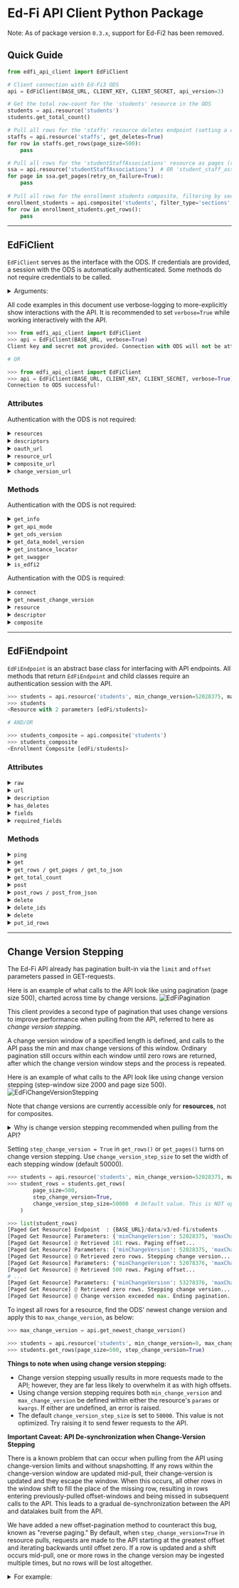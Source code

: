 # Ed-Fi API Client Python Package

Note: As of package version `0.3.x`, support for Ed-Fi2 has been removed.

## Quick Guide

```python
from edfi_api_client import EdFiClient

# Client connection with Ed-Fi3 ODS
api = EdFiClient(BASE_URL, CLIENT_KEY, CLIENT_SECRET, api_version=3)

# Get the total row-count for the 'students' resource in the ODS
students = api.resource('students')
students.get_total_count()

# Pull all rows for the 'staffs' resource deletes endpoint (setting a custom page-size)
staffs = api.resource('staffs', get_deletes=True)
for row in staffs.get_rows(page_size=500):
    pass

# Pull all rows for the 'studentStaffAssociations' resource as pages (retrying when given authentication-timeout errors)
ssa = api.resource('studentStaffAssociations')  # OR 'student_staff_associations'
for page in ssa.get_pages(retry_on_failure=True):
    pass
    
# Pull all rows for the enrollment students composite, filtering by section ID
enrollment_students = api.composite('students', filter_type='sections', filter_id='12345')
for row in enrollment_students.get_rows():
    pass
```

------


## EdFiClient
`EdFiClient` serves as the interface with the ODS.
If credentials are provided, a session with the ODS is automatically authenticated.
Some methods do not require credentials to be called.

<details>
<summary>Arguments:</summary>

-----

| Argument      | Description                                                                                                                                                            |
|---------------|------------------------------------------------------------------------------------------------------------------------------------------------------------------------|
| base_url      | [Required] The root url of the API server, without any trailing components like `data/v3` or `api/v2.0`                                                                |
| client_key    | The key                                                                                                                                                                |
| client_secret | The secret                                                                                                                                                             |
| api_version   | the suite number of the API (Default `3`: Ed-Fi 2 functionality has been deprecated)                                                                                   |
| api_mode      | The API mode of the ODS (e.g., `shared_instance`, `year_specific`, etc.). If empty, the mode will automatically be inferred from the ODS' Swagger spec (Ed-Fi 3 only). |
| api_year      | The year of data to connect to if accessing a `year_specific` or `instance_year_specific` ODS.                                                                         |
| instance_code | The instance code if accessing an `instance_year_specific` ODS.                                                                                                        |
| verify_ssl    | Whether to verify SSL when making requests (Default `True`)                                                                                                            |
| verbose       | Whether to log debug information during requests (Default `False`)                                                                                                     |

If either `client_key` or `client_secret` are empty, a session with the ODS will not be established.

-----

</details>


All code examples in this document use verbose-logging to more-explicitly show interactions with the API.
It is recommended to set `verbose=True` while working interactively with the API.

```python
>>> from edfi_api_client import EdFiClient
>>> api = EdFiClient(BASE_URL, verbose=True)
Client key and secret not provided. Connection with ODS will not be attempted.

# OR

>>> from edfi_api_client import EdFiClient
>>> api = EdFiClient(BASE_URL, CLIENT_KEY, CLIENT_SECRET, verbose=True)
Connection to ODS successful!
```

### Attributes

Authentication with the ODS is not required:

<details>
<summary><code>resources</code></summary>

-----

### resources
Retrieve a list of namespaced-resources from the `resources` Swagger payload.

```python
>>> api.resources
[('ed-fi', 'academicWeeks'), ('ed-fi', 'accounts'), ('ed-fi', 'accountCodes'), ...]
```

-----

</details>


<details>
<summary><code>descriptors</code></summary>

-----

### descriptors
Retrieve a list of namespaced-descriptors from the `descriptors` Swagger payload.

```python
>>> api.descriptors
[('ed-fi', 'absenceEventCategoryDescriptors'), ('ed-fi', 'academicHonorCategoryDescriptors'), ...]
```
-----

</details>


<details>
<summary><code>oauth_url</code></summary>

-----

### oauth_url
Build the URL used in authentication

```python
>>> api.oauth_url
'{BASE_URL}/oauth/token'
```
-----

</details>


<details>
<summary><code>resource_url</code></summary>

-----

### resource_url
Build the URL used when interfacing with Ed-Fi resource endpoints

```python
>>> api.resource_url
'{BASE_URL}/data/v3'
```
-----

</details>


<details>
<summary><code>composite_url</code></summary>

-----

### composite_url
Build the URL used when interfacing with Ed-Fi composite endpoints

```python
>>> api.composite_url
'{BASE_URL}/composites/v1'
```
-----

</details>


<details>
<summary><code>change_version_url</code></summary>

-----

### change_version_url
Build the URL used when interfacing with the Ed-Fi change-queries endpoint

```python
>>> api.change_version_url
'{BASE_URL}/changeQueries/v1'
```
-----

</details>



### Methods
Authentication with the ODS is not required:

<details>
<summary><code>get_info</code></summary>

-----

### get_info
Ed-Fi3 provides an informative payload at the ODS base URL.
This contains versioning by suite and build, API mode, and URLs for authentication and data management.

```python
>>> api.get_info()
{'apiMode': 'Shared Instance',
 'build': '2022.6.1.2034',
 'dataModels': [{'name': 'Ed-Fi', 'version': '3.3.0-a'}],
 'informationalVersion': '5.2',
 'suite': '3',
 'urls': {'dataManagementApi': '{BASE_URL}/data/v3/',
          'dependencies': '{BASE_URL}/metadata/data/v3/dependencies',
          'oauth': '{BASE_URL}/oauth/token',
          'openApiMetadata': '{BASE_URL}/metadata/',
          'xsdMetadata': '{BASE_URL}/metadata/xsd'},
 'version': '5.2'}
```

-----

</details>


<details>
<summary><code>get_api_mode</code></summary>

-----

### get_api_mode
Each Ed-Fi3 ODS has a declared API mode that alters how users interact with the ODS. This is a shortcut-method for finding the API mode of the Ed-Fi ODS via the payload retrieved using `EdFiClient.get_info()`, formatted in snake_case.

```python
>>> api.get_api_mode()
'shared_instance'
```
This method is called automatically when `api_mode` is left undefined by the user.

</details>


<details>
<summary><code>get_ods_version</code></summary>

### get_ods_version
This is a shortcut-method for finding the version of the Ed-Fi ODS via the payload retrieved using `EdFiClient.get_info()`.

```python
>>> api.get_ods_version()
'5.2'
```

-----

</details>


<details>
<summary><code>get_data_model_version</code></summary>

-----

### get_data_model_version
This is a shortcut-method for finding the data model version of the Ed-Fi ODS' 'ed-fi' namespace via the payload retrieved using `EdFiClient.get_info()`.

```python
>>> api.get_data_model_version()
'3.3.0-a'
```

-----

</details>


<details>
<summary><code>get_instance_locator</code></summary>

-----

### get_instance_locator
Construct an instance locator to append to the base URL in a multi-ODS.

```python
>>> api.get_instance_locator()
'2024'
```

-----

</details>


<details>
<summary><code>get_swagger</code></summary>

-----

### get_swagger
The entire Ed-Fi API is outlined in an OpenAPI Specification (i.e., Swagger Specification).
There is a separate Swagger defined for each component type (e.g., resources, descriptors, etc.).

If `component` is unspecified, `resources` will be collected.

```python
>>> swagger = api.get_swagger(component='resources')  # Default
>>> swagger
<Ed-Fi Resources OpenAPI Swagger Specification>

>>> swagger.json
{'swagger': ...,
 'basePath': ...,
 'consumes': ...,
 'definitions': ...,
 ...}
```

Returns an `EdFiSwagger` class containing the complete JSON payload, as well as extracted metadata from the Swagger.

-----

</details>


<details>
<summary><code>is_edfi2</code></summary>

-----

### is_edfi2
Deprecated in version 0.3. Always returns `False`.

```python
>>> api.is_edfi2()
False
```

-----

</details>


Authentication with the ODS is required:

<details>
<summary><code>connect</code></summary>

-----

### connect
This method initiates and authenticates a connection to the ODS.
When `client_key` and `client_secret` is passed in `EdFiClient` initialization, a non-retry client is connected automatically.

All requests made after connection will use retry-logic as defined in optional connection arguments.

```python
>>> api.connect(
        retry_on_failure=False  # If True, use exponential backoff while making requests
        max_retries=5,          # Default; number of retries to attempt before giving up on a request
        max_wait=1200           # Default; maximum time to wait between retries before giving up on a request
    )

<Resource [edFi/students]>
```

If `EdFiClient.connect()` is used as a context manager, the session will be closed automatically.
```python
with api.connect():
    ...

# The session is closed and `EdFiClient.connect()` must be run again to make requests.
```

-----

</details>


<details>
<summary><code>get_newest_change_version</code></summary>

-----

### get_newest_change_version
This method requires a connection to the ODS.

Starting in Ed-Fi3, each row in the ODS is linked to an ODS-wide "change version" parameter, which allows for narrow time-windows of data to be filtered for delta-ingestions, instead of only full-ingestions.
This method returns the newest change version defined in the ODS.

```python
>>> api.get_newest_change_version()
59084739
```

-----

</details>


<details>
<summary><code>resource</code></summary>

-----

### resource
This method requires a connection to the ODS.

Use this method to initialize an EdFiResource (i.e. EdFiEndpoint).
This object contains methods to pull rows and resource metadata from the API.

```python
>>> api.resource(
        name='students',    # Name of resource
        namespace='ed-fi',  # Default ; custom resources use a different namespace
        get_deletes=False,  # Default ; set to `True` to access the /deletes endpoint
        params={},          # Optional; used to set default parameters in API calls
        **kwargs            # Optional; alternative way to pass default parameters to API calls
    )

<Resource [edFi/students]>
```
`name`, `params`, and `kwargs` can be formatted in **snake_case** or **camelCase**.

Alternatively, a `(namespace, name)` tuple can be passed as the first argument (to reflect the output of `EdFiClient.resources`).

-----

</details>


<details>
<summary><code>descriptor</code></summary>

-----

### descriptor
This method requires a connection to the ODS.

Use this method to initialize an EdFiResource (i.e. EdFiEndpoint).
This object contains methods to pull rows and descriptor metadata from the API.

Note that although descriptors and resources are saved at the same endpoint in the ODS, descriptors do not use their /deletes endpoint.

```python
>>> api.descriptor(
        name='sexDescriptors',  # Name of descriptor
        namespace='ed-fi',      # Default ; custom resources use a different namespace
        params={},              # Optional; used to set default parameters in API calls
        **kwargs                # Optional; alternative way to pass default parameters to API calls
    )

<Resource [edFi/sexDescriptors]>
```
`name`, `params`, and `kwargs` can be formatted in **snake_case** or **camelCase**.

Alternatively, a `(namespace, name)` tuple can be passed as the first argument (to reflect the output of `EdFiClient.descriptors`).

-----

</details>


<details>
<summary><code>composite</code></summary>

-----

### composite
This method requires a connection to the ODS.

Use this method to initialize an EdFiComposite (i.e. EdFiEndpoint).
This object contains methods to pull rows and composite metadata from the API.

Note: The only composite currently defined in the API is `enrollment`.

```python
>>> api.composite(
        name='students',         # Name of composite resource
        namespace='ed-fi',       # Default ; custom resources use a different namespace
        composite='enrollment',  # Default ; name of composite
        filter_type=None,        # Optional; used to filter composites by ID and type
        filter_id=None,          # Optional; used to filter composites by ID and type
        params={},               # Optional; used to set default parameters in API calls
        **kwargs                 # Optional; alternative way to pass default parameters to API calls
    )

<Enrollment Composite [edFi/students]>
```
`name`, `params`, and `kwargs` can be formatted in **snake_case** or **camelCase**.

-----

</details>

------


## EdFiEndpoint
`EdFiEndpoint` is an abstract base class for interfacing with API endpoints.
All methods that return `EdFiEndpoint` and child classes require an authentication session with the API.

```python
>>> students = api.resource('students', min_change_version=52028375, max_change_version=53295015)
>>> students
<Resource with 2 parameters [edFi/students]>

# AND/OR

>>> students_composite = api.composite('students')
>>> students_composite
<Enrollment Composite [edFi/students]>
```

### Attributes

<details>
<summary><code>raw</code></summary>

-----

### raw
This attribute retrieves the Ed-Fi endpoint's raw camelCase representation.

```python
>>> api.resource('bell_schedules').raw
'edFi/bellSchedules'
```
-----

</details>


<details>
<summary><code>url</code></summary>

-----

### url
This attribute retrieves the Ed-Fi endpoint's url without any REST identifiers.

```python
>>> api.resource('bell_schedules').url
'{BASE_URL}/data/v3/ed-fi/bellSchedules'
```
-----

</details>


<details>
<summary><code>description</code></summary>

-----

### description
This attribute retrieves the Ed-Fi endpoint's description if present in its respective Swagger payload.

```python
>>> api.resource('bellSchedules').description
'This entity represents the schedule of class period meeting times.'
```


-----

</details>


<details>
<summary><code>has_deletes</code></summary>

-----

### has_deletes
This attribute returns whether a deletes path is present in the Ed-Fi endpoint's respective Swagger payload.

```python
>>> api.resource('bellSchedules').has_deletes
True
```

-----

</details>


<details>
<summary><code>fields</code></summary>

-----

### fields
This attribute returns the fields listed for the Ed-Fi endpoint if present in its respective Swagger payload.

Note that the private `id` and `_etag` fields are removed from the output.

```python
>>> api.resource('bellSchedules').fields
['schoolReference', 'startTime', 'alternateDayName', 'endTime', 'bellScheduleName', 'dates', ...]
```

-----

</details>


<details>
<summary><code>required_fields</code></summary>

-----

### required_fields
This attribute returns the required fields listed for the Ed-Fi endpoint if present in its respective Swagger payload.

```python
>>> api.resource('bellSchedules').required_fields
['bellScheduleName', 'classPeriods', 'schoolReference']
```

-----

</details>


### Methods

<details>
<summary><code>ping</code></summary>

-----

### ping
This method pings the endpoint and returns a Response object with scrubbed JSON data.
This offers a shortcut for verifying claim-set permissions without needing to pull data from the ODS.

```python
>>> res = students.ping()
>>> res
<Response [200]>

>>> res.json()
{'message': 'Ping was successful! ODS data has been intentionally scrubbed from this response.'}
```

-----

</details>


<details>
<summary><code>get</code></summary>

-----

### get
This method retrieves one GET-request of JSON rows from the specified endpoint.
This can be used to verify the structure of the data or to collect a small sample for testing.

An optional `limit` can be provided.
If unspecified, the default limit will be retrieved.
(This value must be less than the hard-coded limit of the ODS, or the request will fail.)

An optional `params` dictionary can be provided that overrides the default params specified during endpoint initialization.

```python
>>> students.get(limit=1)
[Get Resource] Endpoint  : {BASE_URL}/data/v3/ed-fi/students
[Get Resource] Parameters: {}
[{'id': 'abc123', 'studentUniqueId': '987654', 'birthDate': '1970-01-01', ...}]
```
Because this GET does not use pagination, the return is a list, not a generator.

-----

</details>


<details>
<summary><code>get_rows / get_pages / get_to_json</code></summary>

-----

### get_rows / get_pages / get_to_json
These are the primary methods for retrieving all JSON rows from the specified endpoint and parameters.
The only difference in function is whether the rows are returned individually or in batches (i.e., pages).
Iteration continues until no rows are returned.

All methods use identical arguments.
Method `get_to_json()` takes an additional `path` argument.
Under the hood, `get_rows()` implements `get_pages()`, but unnests the rows before returning.

An optional `params` dictionary can be provided that overrides the default params specified during endpoint initialization.

```python
>>> student_rows = students.get_rows(
        page_size=500,           # The limit to pass to the parameters. Overwrites parameter if already defined.
        retry_on_failure=False,  # Reattempt request during failures. Overrides defaults set in `EdFiClient.connect()`.
        max_retries=5,           # If `retry_on_failure is True`, how many attempts before giving up. Overrides defaults set in `EdFiClient.connect()`.
        max_wait=500,            # If `retry_on_failure is True`, max wait time for exponential backoff before giving up. Overrides defaults set in `EdFiClient.connect()`.
    
        step_change_version=False,       # Only available for resources/descriptors. See [Change Version Stepping] below.
        change_version_step_size=50000,  # Only available for resources/descriptors. See [Change Version Stepping] below.
        reverse_paging: bool=True        # Only available for resources/descriptors. See [Change Version Stepping] below.
    )
<generator object EdFiEndpoint.get_rows at 0x7f7472650f90>

>>> list(student_rows)
[Get Resource] Endpoint  : {BASE_URL}/data/v3/ed-fi/students
[Get Resource] Parameters: {'minChangeVersion': 52028375, 'maxChangeVersion': 53295015, 'limit': 500, 'offset': 0}
[Get Resource] @ Retrieved 500 rows. Paging offset...
# ...
[Get Resource] Parameters: {'minChangeVersion': 52028375, 'maxChangeVersion': 53295015, 'limit': 500, 'offset': 4000}
[Get Resource] @ Retrieved 135 rows. Paging offset...
[Get Resource] @ Retrieved zero rows. Ending pagination.
[{'id': 'abc123', 'studentUniqueId': '987654', 'birthDate': '1970-01-01', ...}, ...]
```
To circumvent memory constraints, these methods return generators instead of lists.

-----

</details>


<details>
<summary><code>get_total_count</code></summary>

-----

### get_total_count
This method returns the total count of rows for the given endpoint, as declared by the API.
This action is completed by sending a limit 0 GET request to the API with the `Total-Count` header set to `True`.

An optional `params` dictionary can be provided that overrides the default params specified during endpoint initialization.

```python
>>> students.get_total_count()
4135
```

`get_total_count()` is currently only implemented for resources and descriptors, not composites.

This method was previously named `total_count()`; this namespace has been deprecated in favor of `get_total_count()`.

-----

</details>


<details>
<summary><code>post</code></summary>

-----

### post
This method post one JSON row to the specified endpoint, returning the status code and message of the response.
This can be used to verify the structure of the data or to run a small sample for testing.

```python
>>> students.post(json_row)
(200, "")
```

Posts are currently only implemented for resources and descriptors, not composites.

-----

</details>


<details>
<summary><code>post_rows / post_from_json</code></summary>

-----

### post_rows / post_from_json
These are the primary methods for posting a set of JSON records to the specified endpoint.
Method `post_rows()` takes an iterator; method `post_from_json()` streams records to post from a JSON file.

Both methods return a `ResponseLog` mapping that documents each response's status code and message with the line numbers that returned that response.

Both methods use identical arguments.
Method `post_rows()` uses a positional `rows` argument;
method `post_from_json()` uses a positional `path` argument.

Method `post_from_json()` has two optional arguments `include` and `exclude` can be specified to post a subset of rows, based on index in the file.
If left blank, all rows in the file are posted.
These arguments are mutually-exclusive.

```python
>>> output_dict = students.post_rows(
        rows=json_rows,
        log_every=500,           # After how many requests should a debug status be printed?
        retry_on_failure=False,  # Reattempt request during failures. Overrides defaults set in `EdFiClient.connect()`.
        max_retries=5,           # If `retry_on_failure is True`, how many attempts before giving up.  Overrides defaults set in `EdFiClient.connect()`.
        max_wait=500,            # If `retry_on_failure is True`, max wait time for exponential backoff before giving up.  Overrides defaults set in `EdFiClient.connect()`.
    )

>>> output_dict
{'200': [1, 2, 3], '401: MESSAGE': [4, 5]}
```

Posts are currently only implemented for resources and descriptors, not composites.

-----

</details>


<details>
<summary><code>delete</code></summary>

-----

### delete
This method deletes one ID from the specified endpoint, returning the status code and message of the response.
This can be used to run a small sample for testing.

```python
>>> students.delete(20)
(200, "")
```

Deletes are currently only implemented for resources and descriptors, not composites.

-----

</details>


<details>
<summary><code>delete_ids</code></summary>

-----

### delete_ids
This is the primary method for deleting a set of JSON records from the specified endpoint.

This method returns a `ResponseLog` mapping that documents each response's status code and message with the indexes that returned that response.

```python
>>> output_dict = students.delete_ids(
        ids=record_ids,          # An iterator with IDs to be deleted from the endpoint
        log_every=500,           # After how many requests should a debug status be printed?
        retry_on_failure=False,  # Reattempt request during failures. Overrides defaults set in `EdFiClient.connect()`.
        max_retries=5,           # If `retry_on_failure is True`, how many attempts before giving up.  Overrides defaults set in `EdFiClient.connect()`.
        max_wait=500,            # If `retry_on_failure is True`, max wait time for exponential backoff before giving up.  Overrides defaults set in `EdFiClient.connect()`.
    )

>>> output_dict
{'200': [1, 2, 3], '401: MESSAGE': [4, 5]}
```

Deletes are currently only implemented for resources and descriptors, not composites.

-----

</details>


<details>
<summary><code>delete</code></summary>

-----

### put
This method updates the payload for a given ID at the specified endpoint, returning the status code and message of the response.
This can be used to verify the structure of the data or to run a small sample for testing.

```python
>>> students.put(20, json_row)
(200, "")
```

Puts are currently only implemented for resources and descriptors, not composites.

-----

</details>


<details>
<summary><code>put_id_rows</code></summary>

-----

### put_id_rows
This is the primary method for updating a set of JSON records by ID at the specified endpoint.

This method returns a `ResponseLog` mapping that documents each response's status code and message with the indexes that returned that response.

```python
>>> output_dict = students.put_id_rows(
        id_rows=id_to_json_rows, # An iterator with ID-JSON row tuples to be updating at the endpoint
        log_every=500,           # After how many requests should a debug status be printed?
        retry_on_failure=False,  # Reattempt request during failures. Overrides defaults set in `EdFiClient.connect()`.
        max_retries=5,           # If `retry_on_failure is True`, how many attempts before giving up.  Overrides defaults set in `EdFiClient.connect()`.
        max_wait=500,            # If `retry_on_failure is True`, max wait time for exponential backoff before giving up.  Overrides defaults set in `EdFiClient.connect()`.
    )

>>> output_dict
{'200': [1, 2, 3], '401: MESSAGE': [4, 5]}
```

Puts are currently only implemented for resources and descriptors, not composites.

-----

</details>


------


## Change Version Stepping
The Ed-Fi API already has pagination built-in via the `limit` and `offset` parameters passed in GET-requests.

Here is an example of what calls to the API look like using pagination (page size 500), charted across time by change versions.
![EdFiPagination](https://github.com/edanalytics/edfi_api_client/raw/main/images/edfi_api_pagination.gif)

This client provides a second type of pagination that uses change versions to improve performance when pulling from the API, referred to here as _change version stepping_.

A change version window of a specified length is defined, and calls to the API pass the min and max change versions of this window.
Ordinary pagination still occurs within each window until zero rows are returned, after which the change version window steps and the process is repeated.

Here is an example of what calls to the API look like using change version stepping (step-window size 2000 and page size 500).
![EdFiChangeVersionStepping](https://github.com/edanalytics/edfi_api_client/raw/main/images/edfi_api_changeversion.gif)


Note that change versions are currently accessible only for **resources**, not for composites.

<details>
<summary>Why is change version stepping recommended when pulling from the API?</summary>

-----

We can imagine requests sent to the Ed-Fi API as SQL select statements against the underlying ODS.
For example, the code below makes repeated calls to the API, paging by 500 until all rows are retrieved.
```python
>>> students = api.resource('students', schoolYear='2022')
>>> students.get_rows(page_size=500)
```

This code is semantically identical to the following SQL statements:
```sql
SELECT * FROM students WHERE schoolYear = '2022' LIMIT 500 OFFSET 0;
SELECT * FROM students WHERE schoolYear = '2022' LIMIT 500 OFFSET 500;
SELECT * FROM students WHERE schoolYear = '2022' LIMIT 500 OFFSET 1000;
-- etc.
```

This works fine for small-volume resources.
However, as `offset` increases, the computational-runtime of the query increases with it.
For large-volume resources (e.g. `studentSectionAttendanceEvents`), this could translate to the following:
```sql
SELECT * FROM studentSectionAttendanceEvents LIMIT 500 OFFSET 100000000;
```

This is the equivalent of calculating the first 100,000,500 rows of data, but only collecting the final 500.
In practice, the connection to the ODS will time-out and need to re-authenticated before this query returns.

Luckily, the Ed-Fi3 "change versions" feature provides a helpful workaround for this.
By specifying a min- and max-change-version in the query, a filtered select is applied that never reaches high offset.
```python
>>> students = api.resource('students', min_change_version=0, max_change_version=50000)
>>> students.get_rows(page_size=500)
```
By definition, a change-version window will never contain more rows than the size of that window.
Therefore, because the change version window defined above is only 50000 (i.e., `max_change_version - min_change_version`),
the final API-call will be equivalent to the following:
```sql
SELECT * FROM students WHERE changeVersion BETWEEN 0 AND 50000 LIMIT 500 OFFSET 50000
```

-----

</details>

Setting `step_change_version = True` in `get_rows()` or `get_pages()` turns on change version stepping.
Use `change_version_step_size` to set the width of each stepping window (default 50000).

```python
>>> students = api.resource('students', min_change_version=52028375, max_change_version=53295015)
>>> student_rows = students.get_rows(
        page_size=500,
        step_change_version=True,
        change_version_step_size=50000  # Default value. This is NOT optimized. Raise it to reduce API calls.
    )

>>> list(student_rows)
[Paged Get Resource] Endpoint  : {BASE_URL}/data/v3/ed-fi/students
[Paged Get Resource] Parameters: {'minChangeVersion': 52028375, 'maxChangeVersion': 52078375, 'limit': 500, 'offset': 0}
[Paged Get Resource] @ Retrieved 101 rows. Paging offset...
[Paged Get Resource] Parameters: {'minChangeVersion': 52028375, 'maxChangeVersion': 52078375, 'limit': 500, 'offset': 500}
[Paged Get Resource] @ Retrieved zero rows. Stepping change version...
[Paged Get Resource] Parameters: {'minChangeVersion': 52078376, 'maxChangeVersion': 52128375, 'limit': 500, 'offset': 0}
[Paged Get Resource] @ Retrieved 500 rows. Paging offset...
# ...
[Paged Get Resource] Parameters: {'minChangeVersion': 53278376, 'maxChangeVersion': 53295015, 'limit': 500, 'offset': 0}
[Paged Get Resource] @ Retrieved zero rows. Stepping change version...
[Paged Get Resource] @ Change version exceeded max. Ending pagination.
```

To ingest all rows for a resource, find the ODS' newest change version and apply this to `max_change_version`, as below:
```python
>>> max_change_version = api.get_newest_change_version()

>>> students = api.resource('students', min_change_version=0, max_change_version=max_change_version)
>>> students.get_rows(page_size=500, step_change_version=True)
```

**Things to note when using change version stepping:** 
* Change version stepping usually results in more requests made to the API; however, they are far less likely to overwhelm it as with high offsets.
* Using change version stepping requires both `min_change_version` and `max_change_version` be defined within either the resource's `params` or `kwargs`.
If either are undefined, an error is raised.
* The default `change_version_step_size` is set to `50000`.
This value is not optimized. Try raising it to send fewer requests to the API.


**Important Caveat: API De-synchronization when Change-Version Stepping**

There is a known problem that can occur when pulling from the API using change-version limits and without snapshotting.
If any rows within the change-version window are updated mid-pull, their change-version is updated and they escape the window.
When this occurs, all other rows in the window shift to fill the place of the missing row, resulting in rows entering previously-pulled offset-windows and being missed in subsequent calls to the API.
This leads to a gradual de-synchronization between the API and datalakes built from the API.



We have added a new offset-pagination method to counteract this bug, known as "reverse paging."
By default, when `step_change_version=True` in resource pulls, requests are made to the API starting at the greatest offset and iterating backwards until offset zero.
If a row is updated and a shift occurs mid-pull, one or more rows in the change version may be ingested multiple times, but no rows will be lost altogether.

<details>
<summary>For example:</summary>

-----

Say there are 15 rows in the `students` resource with change versions between 0 and 20.
We pull these rows using a page-size of 4.

![EdFiDesync1](https://github.com/edanalytics/edfi_api_client/raw/main/images/changeversion_desync1.png)

Say that before our fourth (and final) API call, record number 6 is updated and leaves the change-version window.
Records 7 through 15 will shift to fill its place.
When this occurs, record number 13 will shift from page 4 into a page that has already been ingested.
Therefore, it will be missed from the final output.

![EdFiDesync2](https://github.com/edanalytics/edfi_api_client/raw/main/images/changeversion_desync2.png)
 
Using reverse-paging, page 4 will be ingested first. When record number 6 is updated and the rows shift, record 13 will move into page 3 and will be ingested a second time.
However, this row will not be lost.

-----

</details>
